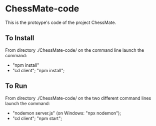 # ChessMate-code

This is the protoype's code of the project ChessMate.

## To Install
From directory ./ChessMate-code/ on the command line launch the command:     
* "npm install"
* "cd client"; "npm install";

## To Run
From directory ./ChessMate-code/ on the two different command lines launch the command:     
* "nodemon server.js" (on Windows: "npx nodemon");
* "cd client"; "npm start";   
